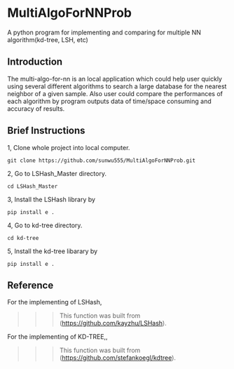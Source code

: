 # MultiAlgoForNNProb
A python program for implementing and comparing for multiple NN algorithm(kd-tree, LSH, etc) 

Introduction
---

The multi-algo-for-nn is an local application which could help user quickly using several different algorithms to search a large database for the nearest neighbor of a given sample. Also user could compare the performances of each algorithm by program outputs data of time/space consuming and accuracy of results.

Brief Instructions
---

1, Clone whole project into local computer.

    git clone https://github.com/sunwu555/MultiAlgoForNNProb.git
    
2, Go to LSHash_Master directory. 
    
    cd LSHash_Master
        
3, Install the LSHash library by

    pip install e .
    
4, Go to kd-tree directory.

    cd kd-tree
    
5, Install the kd-tree libarary by 

    pip install e .
    
Reference
---

For the implementing of LSHash, 

>>>This function was built from (https://github.com/kayzhu/LSHash).

For the implementing of KD-TREE,, 

>>>This function was built from (https://github.com/stefankoegl/kdtree).
